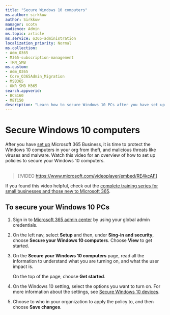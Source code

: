 ```yaml
---
title: "Secure Windows 10 computers"
ms.author: sirkkuw
author: Sirkkuw
manager: scotv
audience: Admin
ms.topic: article
ms.service: o365-administration
localization_priority: Normal
ms.collection: 
- Adm_O365
- M365-subscription-management
- TRN_SMB
ms.custom:
- Adm_O365
- Core_O365Admin_Migration
- MSB365
- OKR_SMB_M365
search.appverid:
- BCS160
- MET150
description: "Learn how to secure Windows 10 PCs after you have set up Microsoft 365 Business."
---
```


# Secure Windows 10 computers

After you have [set up](set-up.md) Microsoft 365 Business, it is time to protect the Windows 10 computers in your org from theft, and malicious threats like viruses and malware.
Watch this video for an overview of how to set up policies to secure your Windows 10 computers.<br><br>

> [!VIDEO https://www.microsoft.com/videoplayer/embed/RE4kcAF] 

If you found this video helpful, check out the [complete training series for small businesses and those new to Microsoft 365](https://support.office.com/article/6ab4bbcd-79cf-4000-a0bd-d42ce4d12816).

## To secure your Windows 10 PCs

1. Sign in to [Microsoft 365 admin center](https://admin.microsoft.com) by using your global admin credentials. 
2. On the left nav, select **Setup** and then, under **Sing-in and security**, choose **Secure your Windows 10 computers**. Choose **View** to get started.
3. On the **Secure your Windows 10 computers** page, read all the information to understand what you are turning on, and what the user impact is.

    On the top of the page, choose **Get started**.

4. On the Windows 10 setting, select the options you want to turn on. For more information about the settings, see [Secure Windows 10 devices](secure-windows-10-devices.md). 
5. Choose to who in your organization to apply the policy to, and then choose **Save changes**.

